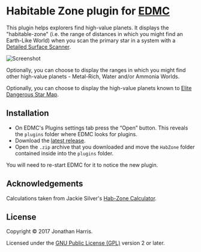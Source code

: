 # Habitable Zone plugin for [EDMC](https://github.com/Marginal/EDMarketConnector/wiki)

This plugin helps explorers find high-value planets. It displays the "habitable-zone" (i.e. the range of distances in which you might find an Earth-Like World) when you scan the primary star in a system with a [Detailed Surface Scanner](http://elite-dangerous.wikia.com/wiki/Detailed_Surface_Scanner).

![Screenshot](img/screenie.png)

Optionally, you can choose to display the ranges in which you might find other high-value planets - Metal-Rich, Water and/or Ammonia Worlds.

Optionally, you can choose to display the high-value planets known to [Elite Dangerous Star Map](https://www.edsm.net/).

## Installation

* On EDMC's Plugins settings tab press the “Open” button. This reveals the `plugins` folder where EDMC looks for plugins.
* Download the [latest release](https://github.com/Silarn/HabZone/releases/latest).
* Open the `.zip` archive that you downloaded and move the `HabZone` folder contained inside into the `plugins` folder.

You will need to re-start EDMC for it to notice the new plugin.

## Acknowledgements

Calculations taken from Jackie Silver's [Hab-Zone Calculator](https://forums.frontier.co.uk/showthread.php?p=5452081).

## License

Copyright © 2017 Jonathan Harris.

Licensed under the [GNU Public License (GPL)](http://www.gnu.org/licenses/gpl-2.0.html) version 2 or later.
